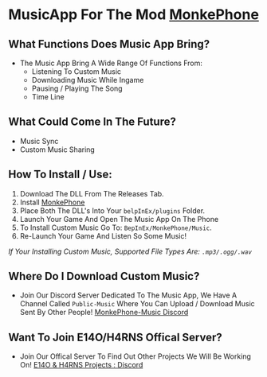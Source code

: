 # MusicApp For The Mod [MonkePhone](https://github.com/developer9998/MonkePhone-Public)

## What Functions Does Music App Bring?
- The Music App Bring A Wide Range Of Functions From:
  - Listening To Custom Music
  - Downloading Music While Ingame
  - Pausing / Playing The Song
  - Time Line


## What Could Come In The Future?
- Music Sync
- Custom Music Sharing


## How To Install / Use:

1) Download The DLL From The Releases Tab.
2) Install [MonkePhone](https://github.com/developer9998/MonkePhone-Public)
3) Place Both The DLL's Into Your `belpInEx/plugins` Folder.
4) Launch Your Game And Open The Music App On The Phone
5) To Install Custom Music Go To: `BepInEx/MonkePhone/Music`.
6) Re-Launch Your Game And Listen So Some Music!

*If Your Installing Custom Music, Supported File Types Are: `.mp3/.ogg/.wav`*


## Where Do I Download Custom Music?

- Join Our Discord Server Dedicated To The Music App, We Have A Channel Called `Public-Music` Where You Can Upload / Download Music Sent By Other People!
  [MonkePhone-Music Discord](https://github.com/developer9998/MonkePhone-Public)

## Want To Join E14O/H4RNS Offical Server?

- Join Our Offical Server To Find Out Other Projects We Will Be Working On!
[E14O & H4RNS Projects : Discord](https://discord.gg/MFA5qn385z)
